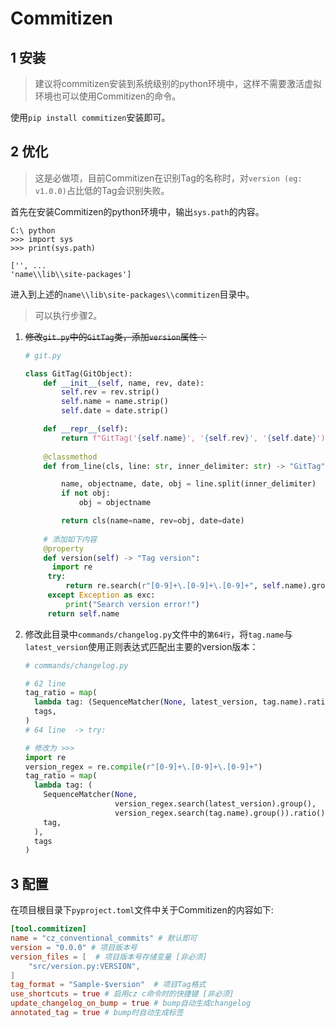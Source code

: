 # Commitizen

## 1 安装

> 建议将commitizen安装到系统级别的python环境中，这样不需要激活虚拟环境也可以使用Commitizen的命令。

使用`pip install commitizen`安装即可。

## 2 优化 

> 这是必做项，目前Commitizen在识别Tag的名称时，对`version (eg: v1.0.0)`占比低的Tag会识别失败。

首先在安装Commitizen的python环境中，输出`sys.path`的内容。

```shell
C:\ python
>>> import sys
>>> print(sys.path)

['', ...
'name\\lib\\site-packages']
```

进入到上述的`name\\lib\site-packages\\commitizen`目录中。

> 可以执行步骤2。

1. ~~修改`git.py`中的`GitTag`类，添加`version`属性：~~

   ```python
   # git.py
   
   class GitTag(GitObject):
       def __init__(self, name, rev, date):
           self.rev = rev.strip()
           self.name = name.strip()
           self.date = date.strip()
   
       def __repr__(self):
           return f"GitTag('{self.name}', '{self.rev}', '{self.date}')"
       
       @classmethod
       def from_line(cls, line: str, inner_delimiter: str) -> "GitTag":
   
           name, objectname, date, obj = line.split(inner_delimiter)
           if not obj:
               obj = objectname
   
           return cls(name=name, rev=obj, date=date)
       
       # 添加如下内容
       @property
       def version(self) -> "Tag version":
         import re
       	try:
       		return re.search(r"[0-9]+\.[0-9]+\.[0-9]+", self.name).group()
       	except Exception as exc:
       		print("Search version error!")
       	return self.name
   ```

2. 修改此目录中`commands/changelog.py`文件中的`第64行`，将`tag.name`与`latest_version`使用正则表达式匹配出主要的version版本：

   ```python
   # commands/changelog.py
   
   # 62 line
   tag_ratio = map(
     lambda tag: (SequenceMatcher(None, latest_version, tag.name).ratio(), tag),
     tags,
   )
   # 64 line  -> try:
   
   # 修改为 >>>
   import re
   version_regex = re.compile(r"[0-9]+\.[0-9]+\.[0-9]+")
   tag_ratio = map(
     lambda tag: (
       SequenceMatcher(None,
                       version_regex.search(latest_version).group(),
                       version_regex.search(tag.name).group()).ratio(),
       tag,
     ),
     tags
   )
   ```

## 3 配置

在项目根目录下`pyproject.toml`文件中关于Commitizen的内容如下:

```toml
[tool.commitizen]
name = "cz_conventional_commits" # 默认即可
version = "0.0.0" # 项目版本号
version_files = [  # 项目版本号存储变量 [非必须]
    "src/version.py:VERSION",
]
tag_format = "Sample-$version"  # 项目Tag格式
use_shortcuts = true # 启用cz c命令时的快捷键 [非必须]
update_changelog_on_bump = true # bump自动生成changelog
annotated_tag = true # bump时自动生成标签
```







